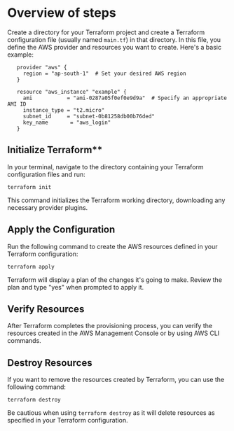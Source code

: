 # Overview of steps

Create a directory for your Terraform project and create a Terraform configuration file (usually named `main.tf`) in that directory. In this file, you define the AWS provider and resources you want to create. Here's a basic example:

```hcl
   provider "aws" {
     region = "ap-south-1"  # Set your desired AWS region
   }

   resource "aws_instance" "example" {
     ami           = "ami-0287a05f0ef0e9d9a"  # Specify an appropriate AMI ID
     instance_type = "t2.micro"
     subnet_id     = "subnet-0b81258db00b76ded"
     key_name       = "aws_login"
   }
```

## Initialize Terraform**

In your terminal, navigate to the directory containing your Terraform configuration files and run:

```
terraform init
```

This command initializes the Terraform working directory, downloading any necessary provider plugins.

## Apply the Configuration

Run the following command to create the AWS resources defined in your Terraform configuration:

```
terraform apply
```

Terraform will display a plan of the changes it's going to make. Review the plan and type "yes" when prompted to apply it.

## Verify Resources

After Terraform completes the provisioning process, you can verify the resources created in the AWS Management Console or by using AWS CLI commands.

## Destroy Resources

If you want to remove the resources created by Terraform, you can use the following command:

```
terraform destroy
```

Be cautious when using `terraform destroy` as it will delete resources as specified in your Terraform configuration.
